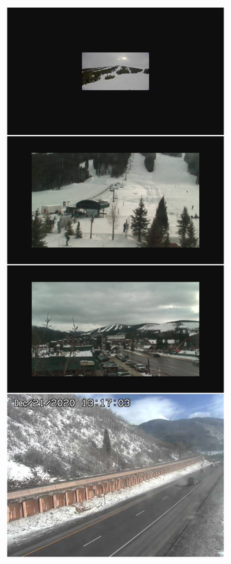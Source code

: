 ![AutomatedStoryAuthorV11](https://github.com/StateDocuments/Colorado-public/blob/main/Ami58375820-eb36-436d-980b-5fc8d36c508a.png)
![AutomatedStoryAuthorV11](https://github.com/StateDocuments/Colorado-public/blob/main/Ami70a67f8a-6b8a-4d6b-bd9b-27b7fce68a63.png)
![AutomatedStoryAuthorV11](https://github.com/StateDocuments/Colorado-public/blob/main/Amib00bae45-76fa-43cb-b5c6-fa807515422e.png)
![AutomatedStoryAuthorV11](https://github.com/StateDocuments/Colorado-public/blob/main/I70Mile181East.jpg)

